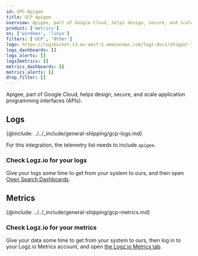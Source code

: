 ```yaml
---
id: GPC-Apigee
title: GCP Apigee
overview: Apigee, part of Google Cloud, helps design, secure, and scale application programming interfaces (APIs). Telegraf is a plug-in driven server agent for collecting and sending metrics and events from databases, systems and IoT sensors.
product: ['metrics']
os: ['windows', 'linux']
filters: ['GCP', 'Other']
logo: https://logzbucket.s3.eu-west-1.amazonaws.com/logz-docs/shipper-logos/apigee.png
logs_dashboards: []
logs_alerts: []
logs2metrics: []
metrics_dashboards: []
metrics_alerts: []
drop_filter: []
---
```


Apigee, part of Google Cloud, helps design, secure, and scale application programming interfaces (APIs). 

## Logs

{@include: ../../_include/general-shipping/gcp-logs.md}  

For this integration, the telemetry list needs to include `apigee`.

### Check Logz.io for your logs

Give your logs some time to get from your system to ours, and then open [Open Search Dashboards](https://app.logz.io/#/dashboard/osd).

## Metrics

{@include: ../../_include/general-shipping/gcp-metrics.md}


### Check Logz.io for your metrics

Give your data some time to get from your system to ours, then log in to your Logz.io Metrics account, and open [the Logz.io Metrics tab](https://app.logz.io/#/dashboard/metrics/).